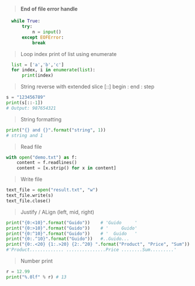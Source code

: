 > #### End of file error handle ####

````python
  while True:
      try:
          n = input()
      except EOFError:
          break
````
> Loop index print of list using enumerate

````python
  list = ['a','b','c']
  for index, i in enumerate(list):
      print(index)
````
> String reverse with extended slice [::] begin : end : step
```python
s = "123456789"
print(s[::-1])    
# Output: 987654321
```
> String formatting
```python
print("{} and {}".format("string", 1))
# string and 1
```
> Read file
```python
with open("demo.txt") as f:
    content = f.readlines()
    content = [x.strip() for x in content]
```
> Write file
```python
text_file = open("result.txt", "w")
text_file.write(s)
text_file.close()
```

> Justify / ALign (left, mid, right)
```python
print("{0:<10}".format("Guido"))    # 'Guido     '
print("{0:>10}".format("Guido"))    # '     Guido'
print("{0:^10}".format("Guido"))    # '  Guido   '
print("{0:.^10}".format("Guido"))   #..Guido...
print("{0:.<20} {1:.>20} {2:.^20} ".format("Product", "Price", "Sum"))
#'Product............. ...............Price ........Sum.........'
```

> Number print
```python
r = 12.99
print("%.0lf" % r) # 13
```
